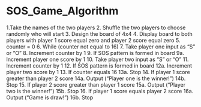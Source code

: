 # SOS_Game_Algorithm
1.Take the names of the two players
2. Shuffle the two players to choose randomly who will start
3. Design the board of 4x4
4. Display board to both players with player 1 score equal zero and player 2 score equal zero
5. counter = 0
6. While (counter not equal to 16)
	7. Take player one input as “S” or “O”
	8. Increment counter by 1
	9. If SOS pattern is formed in board
		9a. Increment player one score by 1
	10. Take player two input as “S” or “O”
	11. Increment counter by 1
	12. If SOS pattern is formed in board
		12a. Increment player two score by 1
	13. If counter equals 16
		13a. Stop
14. If player 1 score greater than player 2 score
	14a. Output (“Player one is the winner!”)
	14b. Stop
15. If player 2 score greater than player 1 score
15a. Output (“Player two is the winner!”)
15b. Stop
16. If player 1 score equals player 2 score
	16a. Output (“Game is draw!”)
	16b. Stop
